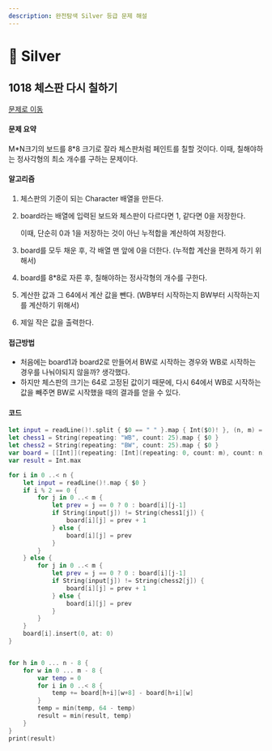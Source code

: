 ```yaml
---
description: 완전탐색 Silver 등급 문제 해설
---
```


# 🥈 Silver



## 1018 체스판 다시 칠하기

[문제로 이동](https://www.acmicpc.net/problem/1018)

#### 문제 요약

M\*N크기의 보드를 8\*8 크기로 잘라 체스판처럼 페인트를 칠할 것이다. 이때, 칠해야하는 정사각형의 최소 개수를 구하는 문제이다.

#### 알고리즘

1. 체스판의 기준이 되는 Character 배열을 만든다.
2.  board라는 배열에 입력된 보드와 체스판이 다르다면 1, 같다면 0을 저장한다.

    이때, 단순히 0과 1을 저장하는 것이 아닌 누적합을 계산하여 저장한다.
3. board를 모두 채운 후, 각 배열 맨 앞에 0을 더한다. (누적합 계산을 편하게 하기 위해서)
4. board를 8\*8로 자른 후, 칠해야하는 정사각형의 개수를 구한다.
5. 계산한 값과 그 64에서 계산 값을 뺀다. (WB부터 시작하는지 BW부터 시작하는지를 계산하기 위해서)
6. 제일 작은 값을 출력한다.

#### 접근방법

* 처음에는 board1과 board2로 만들어서 BW로 시작하는 경우와 WB로 시작하는 경우를 나눠야되지 않을까? 생각했다.
* 하지만 체스판의 크기는 64로 고정된 값이기 때문에, 다시 64에서 WB로 시작하는 값을 빼주면 BW로 시작했을 때의 결과를 얻을 수 있다.

#### 코드

```swift
let input = readLine()!.split { $0 == " " }.map { Int($0)! }, (n, m) = (input[0], input[1])
let chess1 = String(repeating: "WB", count: 25).map { $0 }
let chess2 = String(repeating: "BW", count: 25).map { $0 }
var board = [[Int]](repeating: [Int](repeating: 0, count: m), count: n)
var result = Int.max

for i in 0 ..< n {
    let input = readLine()!.map { $0 }
    if i % 2 == 0 {
        for j in 0 ..< m {
            let prev = j == 0 ? 0 : board[i][j-1]
            if String(input[j]) != String(chess1[j]) {
                board[i][j] = prev + 1
            } else {
                board[i][j] = prev
            }
        }
    } else {
        for j in 0 ..< m {
            let prev = j == 0 ? 0 : board[i][j-1]
            if String(input[j]) != String(chess2[j]) {
                board[i][j] = prev + 1
            } else {
                board[i][j] = prev
            }
        }
    }
    board[i].insert(0, at: 0)
}


for h in 0 ... n - 8 {
    for w in 0 ... m - 8 {
        var temp = 0
        for i in 0 ..< 8 {
            temp += board[h+i][w+8] - board[h+i][w]
        }
        temp = min(temp, 64 - temp)
        result = min(result, temp)
    }
}
print(result)
```
